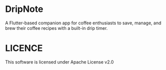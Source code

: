 # DripNote
A Flutter-based companion app for coffee enthusiasts to save, manage, and brew their coffee recipes with a built-in drip timer.

# LICENCE
This software is licensed under Apache License v2.0